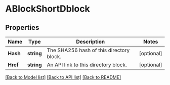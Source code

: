 # ABlockShortDblock

## Properties
Name | Type | Description | Notes
------------ | ------------- | ------------- | -------------
**Hash** | **string** | The SHA256 hash of this directory block. | [optional] 
**Href** | **string** | An API link to this directory block. | [optional] 

[[Back to Model list]](../README.md#documentation-for-models) [[Back to API list]](../README.md#documentation-for-api-endpoints) [[Back to README]](../README.md)


